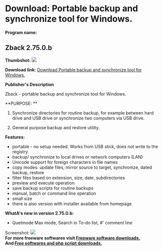# Download: Portable backup and synchronize tool for Windows.

**Program name:**

## Zback 2.75.0.b

  
**Thumbshot:** ![](http://www.freewarefiles.com/screenshot/zback_md.jpg)   
  
**Download link:** [Download Portable backup and synchronize tool for Windows.](http://freesoftwares.boysofts.com/Zback_program_49208.html)  
  


**Publisher's Description**  
  


Zback - portable backup and synchronize tool for Windows. 

**PURPOSE: **

1) Synchronize directories for routine backup, for example between hard drive and USB drive or synchronize two computers via USB drive.

2) General purpose backup and restore utility.

**Features:**

  * portable - no setup needed. Works from USB stick, does not write to the registry 
  * backup/ synchronize to local drives or network computers (LAN) 
  * Unicode support for foreign characters in file names 
  * copy modes: update files, mirror source to target, synchronize, dated backup, restore 
  * filter files based on extension, size, date, subdirectories 
  * preview and execute operation 
  * save backup scripts for routine backups 
  * manual, batch or command line operation 
  * small size 
  * there is also version with installer available from homepage 

**WhatA's new in version 2.75.0.b:**

  * Quetmode Max mode, Search in To-do list, #' comment line 

  
  
Screenshot: ![](http://www.freewarefiles.com/screenshot/zback.jpg)   
**For more freeware softwares visit [Freeware software downloads.](http://freesoftwares.boysofts.com/)**   
**And [Free softwares and php script downloads.](http://www.boysofts.com/)**
